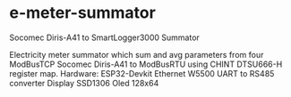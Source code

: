 # e-meter-summator
Socomec Diris-A41 to SmartLogger3000 Summator

Electricity meter summator which sum and avg parameters from four ModBusTCP Socomec Diris-A41 to ModBusRTU using CHINT DTSU666-H register map.
Hardware:
ESP32-Devkit
Ethernet W5500
UART to RS485 converter
Display SSD1306 Oled 128x64
